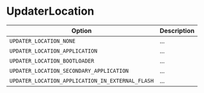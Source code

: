 # UpdaterLocation

Option|Description
-|-
`UPDATER_LOCATION_NONE`|...
`UPDATER_LOCATION_APPLICATION`|...
`UPDATER_LOCATION_BOOTLOADER`|...
`UPDATER_LOCATION_SECONDARY_APPLICATION`|...
`UPDATER_LOCATION_APPLICATION_IN_EXTERNAL_FLASH`|...
